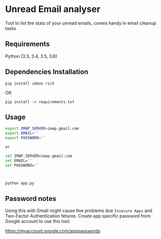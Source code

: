 # Unread Email analyser

Tool to list the stats of your unread emails, comes handy in email cleanup tasks

## Requirements

Python (3.3, 3.4, 3.5, 3.6)




## Dependencies Installation

`pip install imbox rich`

OR

`pip install -r requirements.txt`


## Usage

```bash
export IMAP_SERVER=imap.gmail.com
export EMAIL=''
export PASSWORD=''

or

set IMAP_SERVER=imap.gmail.com
set EMAIL=''
set PASSWORD=''



python app.py


```


## Password notes

Using this with Gmail might cause few problems due `Insecure Apps` and Two-Factor Authentication fetures. Create app specific password from Google account to use this tool.

https://myaccount.google.com/apppasswords
